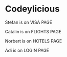 # Codeylicious

Stefan is on VISA PAGE

Catalin is on FLIGHTS PAGE

Norbert is on HOTELS PAGE

Adi is on LOGIN PAGE

